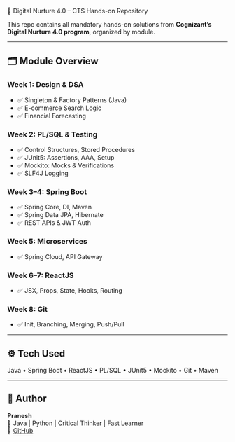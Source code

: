 
 🚀 Digital Nurture 4.0 – CTS Hands-on Repository

This repo contains all mandatory hands-on solutions from **Cognizant’s Digital Nurture 4.0 program**, organized by module.

---

## 🗂️ Module Overview

### Week 1: Design & DSA
- ✅ Singleton & Factory Patterns (Java)
- ✅ E-commerce Search Logic
- ✅ Financial Forecasting

### Week 2: PL/SQL & Testing
- ✅ Control Structures, Stored Procedures
- ✅ JUnit5: Assertions, AAA, Setup
- ✅ Mockito: Mocks & Verifications
- ✅ SLF4J Logging

### Week 3–4: Spring Boot
- ✅ Spring Core, DI, Maven
- ✅ Spring Data JPA, Hibernate
- ✅ REST APIs & JWT Auth

### Week 5: Microservices
- ✅ Spring Cloud, API Gateway

### Week 6–7: ReactJS
- ✅ JSX, Props, State, Hooks, Routing

### Week 8: Git
- ✅ Init, Branching, Merging, Push/Pull

---

## ⚙️ Tech Used
Java • Spring Boot • ReactJS • PL/SQL • JUnit5 • Mockito • Git • Maven

---

## 👤 Author
**Pranesh**  
📍 Java | Python | Critical Thinker | Fast Learner  
🔗 [GitHub](https://github.com/Pranesh-Murugesan)
